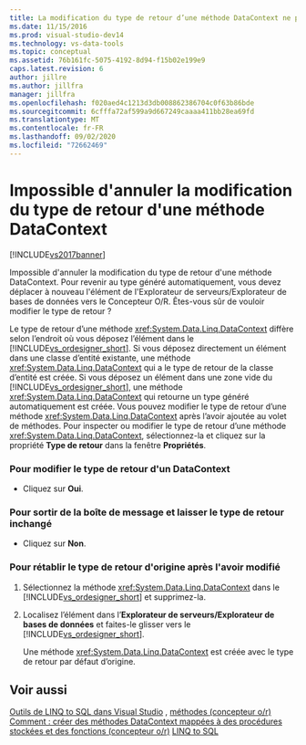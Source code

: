 ```yaml
---
title: La modification du type de retour d’une méthode DataContext ne peut pas être annulée | Microsoft Docs
ms.date: 11/15/2016
ms.prod: visual-studio-dev14
ms.technology: vs-data-tools
ms.topic: conceptual
ms.assetid: 76b161fc-5075-4192-8d94-f15b02e199e9
caps.latest.revision: 6
author: jillre
ms.author: jillfra
manager: jillfra
ms.openlocfilehash: f020aed4c1213d3db008862386704c0f63b86bde
ms.sourcegitcommit: 6cfffa72af599a9d667249caaaa411bb28ea69fd
ms.translationtype: MT
ms.contentlocale: fr-FR
ms.lasthandoff: 09/02/2020
ms.locfileid: "72662469"
---
```

# <a name="changing-the-return-type-of-a-datacontext-method-cannot-be-undone"></a>Impossible d'annuler la modification du type de retour d'une méthode DataContext
[!INCLUDE[vs2017banner](../includes/vs2017banner.md)]

Impossible d'annuler la modification du type de retour d'une méthode DataContext. Pour revenir au type généré automatiquement, vous devez déplacer à nouveau l'élément de l'Explorateur de serveurs/Explorateur de bases de données vers le Concepteur O/R. Êtes-vous sûr de vouloir modifier le type de retour ?

 Le type de retour d’une méthode <xref:System.Data.Linq.DataContext> diffère selon l’endroit où vous déposez l’élément dans le [!INCLUDE[vs_ordesigner_short](../includes/vs-ordesigner-short-md.md)]. Si vous déposez directement un élément dans une classe d’entité existante, une méthode <xref:System.Data.Linq.DataContext> qui a le type de retour de la classe d’entité est créée. Si vous déposez un élément dans une zone vide du [!INCLUDE[vs_ordesigner_short](../includes/vs-ordesigner-short-md.md)], une méthode <xref:System.Data.Linq.DataContext> qui retourne un type généré automatiquement est créée. Vous pouvez modifier le type de retour d’une méthode <xref:System.Data.Linq.DataContext> après l’avoir ajoutée au volet de méthodes. Pour inspecter ou modifier le type de retour d’une méthode <xref:System.Data.Linq.DataContext>, sélectionnez-la et cliquez sur la propriété **Type de retour** dans la fenêtre **Propriétés**.

### <a name="to-change-the-return-type-of-a-datacontext"></a>Pour modifier le type de retour d'un DataContext

- Cliquez sur **Oui**.

### <a name="to-exit-the-message-box-and-leave-the-return-type-unchanged"></a>Pour sortir de la boîte de message et laisser le type de retour inchangé

- Cliquez sur **Non**.

### <a name="to-revert-to-the-original-return-type-after-changing-the-return-type"></a>Pour rétablir le type de retour d'origine après l'avoir modifié

1. Sélectionnez la méthode <xref:System.Data.Linq.DataContext> dans le [!INCLUDE[vs_ordesigner_short](../includes/vs-ordesigner-short-md.md)] et supprimez-la.

2. Localisez l’élément dans l’**Explorateur de serveurs/Explorateur de bases de données** et faites-le glisser vers le [!INCLUDE[vs_ordesigner_short](../includes/vs-ordesigner-short-md.md)].

     Une méthode <xref:System.Data.Linq.DataContext> est créée avec le type de retour par défaut d’origine.

## <a name="see-also"></a>Voir aussi
 [Outils de LINQ to SQL dans Visual Studio](../data-tools/linq-to-sql-tools-in-visual-studio2.md) , [méthodes (concepteur o/r)](../data-tools/datacontext-methods-o-r-designer.md) [Comment : créer des méthodes DataContext mappées à des procédures stockées et des fonctions (concepteur o/r)](../data-tools/how-to-create-datacontext-methods-mapped-to-stored-procedures-and-functions-o-r-designer.md) [LINQ to SQL](https://msdn.microsoft.com/library/73d13345-eece-471a-af40-4cc7a2f11655)
